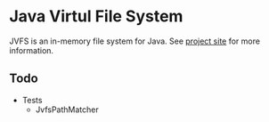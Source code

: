 # Java Virtul File System

JVFS is an in-memory file system for Java. See [project site][1] for more information.

## Todo

- Tests
    - JvfsPathMatcher

[1]: http://weltraumschaf.github.io/jvfs/
